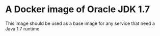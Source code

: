 # A Docker image of Oracle JDK 1.7
This image should be used as a base image for any service that need a Java 1.7 runtime 
